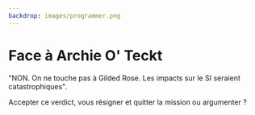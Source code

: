 ```yaml
---
backdrop: images/programmer.png
---
```


# Face à Archie O' Teckt

"NON. On ne touche pas à Gilded Rose. Les impacts sur le SI seraient catastrophiques".

Accepter ce verdict, vous résigner et quitter la mission ou argumenter ?


<Page url="/assaut-tour-ivoir/151" instructions="" action="Accepter ce verdict" condition="none" />
<Page url="/assaut-tour-ivoir/152" instructions="" action="Argumenter" condition="none" />
